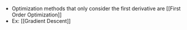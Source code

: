 - Optimization methods that only consider the first derivative are [[First Order Optimization]]
- Ex: [[Gradient Descent]]
